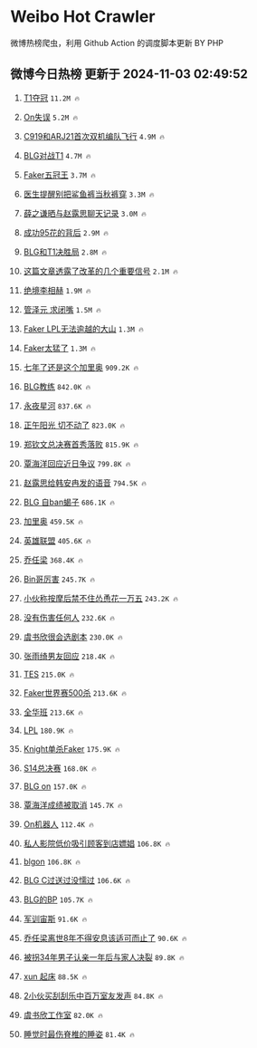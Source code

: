 # Weibo Hot Crawler 



微博热榜爬虫，利用 Github Action 的调度脚本更新 BY PHP 


## 微博今日热榜 更新于 2024-11-03 02:49:52 
1. [T1夺冠](https://s.weibo.com/weibo?q=T1%E5%A4%BA%E5%86%A0&t=31&band_rank=1&Refer=top) `11.2M 🔥` 

1. [On失误](https://s.weibo.com/weibo?q=On%E5%A4%B1%E8%AF%AF&t=31&band_rank=2&Refer=top) `5.2M 🔥` 

1. [C919和ARJ21首次双机编队飞行](https://s.weibo.com/weibo?q=%23C919%E5%92%8CARJ21%E9%A6%96%E6%AC%A1%E5%8F%8C%E6%9C%BA%E7%BC%96%E9%98%9F%E9%A3%9E%E8%A1%8C%23&t=31&band_rank=3&Refer=top) `4.9M 🔥` 

1. [BLG对战T1](https://s.weibo.com/weibo?q=BLG%E5%AF%B9%E6%88%98T1&t=31&band_rank=4&Refer=top) `4.7M 🔥` 

1. [Faker五冠王](https://s.weibo.com/weibo?q=%23Faker%E4%BA%94%E5%86%A0%E7%8E%8B%23&t=31&band_rank=5&Refer=top) `3.7M 🔥` 

1. [医生提醒别把鲨鱼裤当秋裤穿](https://s.weibo.com/weibo?q=%23%E5%8C%BB%E7%94%9F%E6%8F%90%E9%86%92%E5%88%AB%E6%8A%8A%E9%B2%A8%E9%B1%BC%E8%A3%A4%E5%BD%93%E7%A7%8B%E8%A3%A4%E7%A9%BF%23&t=31&band_rank=6&Refer=top) `3.3M 🔥` 

1. [薛之谦晒与赵露思聊天记录](https://s.weibo.com/weibo?q=%23%E8%96%9B%E4%B9%8B%E8%B0%A6%E6%99%92%E4%B8%8E%E8%B5%B5%E9%9C%B2%E6%80%9D%E8%81%8A%E5%A4%A9%E8%AE%B0%E5%BD%95%23&t=31&band_rank=7&Refer=top) `3.0M 🔥` 

1. [成功95花的背后](https://s.weibo.com/weibo?q=%E6%88%90%E5%8A%9F95%E8%8A%B1%E7%9A%84%E8%83%8C%E5%90%8E&t=31&band_rank=8&Refer=top) `2.9M 🔥` 

1. [BLG和T1决胜局](https://s.weibo.com/weibo?q=%23BLG%E5%92%8CT1%E5%86%B3%E8%83%9C%E5%B1%80%23&t=31&band_rank=9&Refer=top) `2.8M 🔥` 

1. [这篇文章透露了改革的几个重要信号](https://s.weibo.com/weibo?q=%23%E8%BF%99%E7%AF%87%E6%96%87%E7%AB%A0%E9%80%8F%E9%9C%B2%E4%BA%86%E6%94%B9%E9%9D%A9%E7%9A%84%E5%87%A0%E4%B8%AA%E9%87%8D%E8%A6%81%E4%BF%A1%E5%8F%B7%23&t=31&band_rank=10&Refer=top) `2.1M 🔥` 

1. [绝境李相赫](https://s.weibo.com/weibo?q=%E7%BB%9D%E5%A2%83%E6%9D%8E%E7%9B%B8%E8%B5%AB&t=31&band_rank=11&Refer=top) `1.9M 🔥` 

1. [管泽元 求闭嘴](https://s.weibo.com/weibo?q=%E7%AE%A1%E6%B3%BD%E5%85%83%20%E6%B1%82%E9%97%AD%E5%98%B4&t=31&band_rank=12&Refer=top) `1.5M 🔥` 

1. [Faker LPL无法逾越的大山](https://s.weibo.com/weibo?q=Faker%20LPL%E6%97%A0%E6%B3%95%E9%80%BE%E8%B6%8A%E7%9A%84%E5%A4%A7%E5%B1%B1&t=31&band_rank=13&Refer=top) `1.3M 🔥` 

1. [Faker太猛了](https://s.weibo.com/weibo?q=Faker%E5%A4%AA%E7%8C%9B%E4%BA%86&t=31&band_rank=14&Refer=top) `1.3M 🔥` 

1. [七年了还是这个加里奥](https://s.weibo.com/weibo?q=%E4%B8%83%E5%B9%B4%E4%BA%86%E8%BF%98%E6%98%AF%E8%BF%99%E4%B8%AA%E5%8A%A0%E9%87%8C%E5%A5%A5&t=31&band_rank=15&Refer=top) `909.2K 🔥` 

1. [BLG教练](https://s.weibo.com/weibo?q=BLG%E6%95%99%E7%BB%83&t=31&band_rank=16&Refer=top) `842.0K 🔥` 

1. [永夜星河](https://s.weibo.com/weibo?q=%E6%B0%B8%E5%A4%9C%E6%98%9F%E6%B2%B3&t=31&band_rank=17&Refer=top) `837.6K 🔥` 

1. [正午阳光 切不动了](https://s.weibo.com/weibo?q=%E6%AD%A3%E5%8D%88%E9%98%B3%E5%85%89%20%E5%88%87%E4%B8%8D%E5%8A%A8%E4%BA%86&t=31&band_rank=18&Refer=top) `823.0K 🔥` 

1. [郑钦文总决赛首秀落败](https://s.weibo.com/weibo?q=%23%E9%83%91%E9%92%A6%E6%96%87%E6%80%BB%E5%86%B3%E8%B5%9B%E9%A6%96%E7%A7%80%E8%90%BD%E8%B4%A5%23&t=31&band_rank=19&Refer=top) `815.9K 🔥` 

1. [覃海洋回应近日争议](https://s.weibo.com/weibo?q=%23%E8%A6%83%E6%B5%B7%E6%B4%8B%E5%9B%9E%E5%BA%94%E8%BF%91%E6%97%A5%E4%BA%89%E8%AE%AE%23&t=31&band_rank=20&Refer=top) `799.8K 🔥` 

1. [赵露思给韩安冉发的语音](https://s.weibo.com/weibo?q=%23%E8%B5%B5%E9%9C%B2%E6%80%9D%E7%BB%99%E9%9F%A9%E5%AE%89%E5%86%89%E5%8F%91%E7%9A%84%E8%AF%AD%E9%9F%B3%23&t=31&band_rank=21&Refer=top) `794.5K 🔥` 

1. [BLG 自ban蝎子](https://s.weibo.com/weibo?q=BLG%20%E8%87%AAban%E8%9D%8E%E5%AD%90&t=31&band_rank=22&Refer=top) `686.1K 🔥` 

1. [加里奥](https://s.weibo.com/weibo?q=%E5%8A%A0%E9%87%8C%E5%A5%A5&t=31&band_rank=23&Refer=top) `459.5K 🔥` 

1. [英雄联盟](https://s.weibo.com/weibo?q=%E8%8B%B1%E9%9B%84%E8%81%94%E7%9B%9F&t=31&band_rank=24&Refer=top) `405.6K 🔥` 

1. [乔任梁](https://s.weibo.com/weibo?q=%E4%B9%94%E4%BB%BB%E6%A2%81&t=31&band_rank=25&Refer=top) `368.4K 🔥` 

1. [Bin哥厉害](https://s.weibo.com/weibo?q=Bin%E5%93%A5%E5%8E%89%E5%AE%B3&t=31&band_rank=26&Refer=top) `245.7K 🔥` 

1. [小伙称按摩后禁不住怂恿花一万五](https://s.weibo.com/weibo?q=%23%E5%B0%8F%E4%BC%99%E7%A7%B0%E6%8C%89%E6%91%A9%E5%90%8E%E7%A6%81%E4%B8%8D%E4%BD%8F%E6%80%82%E6%81%BF%E8%8A%B1%E4%B8%80%E4%B8%87%E4%BA%94%23&t=31&band_rank=27&Refer=top) `243.2K 🔥` 

1. [没有伤害任何人](https://s.weibo.com/weibo?q=%E6%B2%A1%E6%9C%89%E4%BC%A4%E5%AE%B3%E4%BB%BB%E4%BD%95%E4%BA%BA&t=31&band_rank=28&Refer=top) `232.6K 🔥` 

1. [虞书欣很会选剧本](https://s.weibo.com/weibo?q=%E8%99%9E%E4%B9%A6%E6%AC%A3%E5%BE%88%E4%BC%9A%E9%80%89%E5%89%A7%E6%9C%AC&t=31&band_rank=29&Refer=top) `230.0K 🔥` 

1. [张雨绮男友回应](https://s.weibo.com/weibo?q=%23%E5%BC%A0%E9%9B%A8%E7%BB%AE%E7%94%B7%E5%8F%8B%E5%9B%9E%E5%BA%94%23&t=31&band_rank=30&Refer=top) `218.4K 🔥` 

1. [TES](https://s.weibo.com/weibo?q=TES&t=31&band_rank=31&Refer=top) `215.0K 🔥` 

1. [Faker世界赛500杀](https://s.weibo.com/weibo?q=%23Faker%E4%B8%96%E7%95%8C%E8%B5%9B500%E6%9D%80%23&t=31&band_rank=32&Refer=top) `213.6K 🔥` 

1. [全华班](https://s.weibo.com/weibo?q=%E5%85%A8%E5%8D%8E%E7%8F%AD&t=31&band_rank=33&Refer=top) `213.6K 🔥` 

1. [LPL](https://s.weibo.com/weibo?q=LPL&t=31&band_rank=34&Refer=top) `180.9K 🔥` 

1. [Knight单杀Faker](https://s.weibo.com/weibo?q=%23Knight%E5%8D%95%E6%9D%80Faker%23&t=31&band_rank=35&Refer=top) `175.9K 🔥` 

1. [S14总决赛](https://s.weibo.com/weibo?q=S14%E6%80%BB%E5%86%B3%E8%B5%9B&t=31&band_rank=36&Refer=top) `168.0K 🔥` 

1. [BLG on](https://s.weibo.com/weibo?q=BLG%20on&t=31&band_rank=37&Refer=top) `157.0K 🔥` 

1. [覃海洋成绩被取消](https://s.weibo.com/weibo?q=%23%E8%A6%83%E6%B5%B7%E6%B4%8B%E6%88%90%E7%BB%A9%E8%A2%AB%E5%8F%96%E6%B6%88%23&t=31&band_rank=38&Refer=top) `145.7K 🔥` 

1. [On机器人](https://s.weibo.com/weibo?q=%23On%E6%9C%BA%E5%99%A8%E4%BA%BA%23&t=31&band_rank=39&Refer=top) `112.4K 🔥` 

1. [私人影院低价吸引顾客到店嫖娼](https://s.weibo.com/weibo?q=%23%E7%A7%81%E4%BA%BA%E5%BD%B1%E9%99%A2%E4%BD%8E%E4%BB%B7%E5%90%B8%E5%BC%95%E9%A1%BE%E5%AE%A2%E5%88%B0%E5%BA%97%E5%AB%96%E5%A8%BC%23&t=31&band_rank=40&Refer=top) `106.8K 🔥` 

1. [blgon](https://s.weibo.com/weibo?q=blgon&t=31&band_rank=41&Refer=top) `106.8K 🔥` 

1. [BLG C过送过没懦过](https://s.weibo.com/weibo?q=%23BLG%20C%E8%BF%87%E9%80%81%E8%BF%87%E6%B2%A1%E6%87%A6%E8%BF%87%23&t=31&band_rank=42&Refer=top) `106.6K 🔥` 

1. [BLG的BP](https://s.weibo.com/weibo?q=BLG%E7%9A%84BP&t=31&band_rank=43&Refer=top) `105.7K 🔥` 

1. [军训宙斯](https://s.weibo.com/weibo?q=%E5%86%9B%E8%AE%AD%E5%AE%99%E6%96%AF&t=31&band_rank=44&Refer=top) `91.6K 🔥` 

1. [乔任梁离世8年不得安息该适可而止了](https://s.weibo.com/weibo?q=%23%E4%B9%94%E4%BB%BB%E6%A2%81%E7%A6%BB%E4%B8%968%E5%B9%B4%E4%B8%8D%E5%BE%97%E5%AE%89%E6%81%AF%E8%AF%A5%E9%80%82%E5%8F%AF%E8%80%8C%E6%AD%A2%E4%BA%86%23&t=31&band_rank=45&Refer=top) `90.6K 🔥` 

1. [被拐34年男子认亲一年后与家人决裂](https://s.weibo.com/weibo?q=%23%E8%A2%AB%E6%8B%9034%E5%B9%B4%E7%94%B7%E5%AD%90%E8%AE%A4%E4%BA%B2%E4%B8%80%E5%B9%B4%E5%90%8E%E4%B8%8E%E5%AE%B6%E4%BA%BA%E5%86%B3%E8%A3%82%23&t=31&band_rank=46&Refer=top) `89.8K 🔥` 

1. [xun 起床](https://s.weibo.com/weibo?q=xun%20%E8%B5%B7%E5%BA%8A&t=31&band_rank=47&Refer=top) `88.5K 🔥` 

1. [2小伙买刮刮乐中百万室友发声](https://s.weibo.com/weibo?q=%232%E5%B0%8F%E4%BC%99%E4%B9%B0%E5%88%AE%E5%88%AE%E4%B9%90%E4%B8%AD%E7%99%BE%E4%B8%87%E5%AE%A4%E5%8F%8B%E5%8F%91%E5%A3%B0%23&t=31&band_rank=48&Refer=top) `84.8K 🔥` 

1. [虞书欣工作室](https://s.weibo.com/weibo?q=%23%E8%99%9E%E4%B9%A6%E6%AC%A3%E5%B7%A5%E4%BD%9C%E5%AE%A4%23&t=31&band_rank=49&Refer=top) `82.0K 🔥` 

1. [睡觉时最伤脊椎的睡姿](https://s.weibo.com/weibo?q=%23%E7%9D%A1%E8%A7%89%E6%97%B6%E6%9C%80%E4%BC%A4%E8%84%8A%E6%A4%8E%E7%9A%84%E7%9D%A1%E5%A7%BF%23&t=31&band_rank=50&Refer=top) `81.4K 🔥` 

